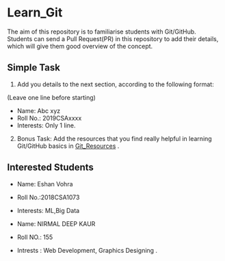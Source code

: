 # Learn_Git

The aim of this repository is to familiarise students with Git/GitHub. Students can send a Pull Request(PR) in this repository to add their details, which will give them good overview of the concept.

## Simple Task
1. Add you details to the next section, according to the following format:

(Leave one line before starting)
- Name: Abc xyz
- Roll No.: 2019CSAxxxx
- Interests: Only 1 line.

2. Bonus Task: Add the resources that you find really helpful in learning Git/GitHub basics in [Git_Resources](Git_Resources.md) .

## Interested Students
- Name: Eshan Vohra
- Roll No.:2018CSA1073
- Interests: ML,Big Data

- Name: NIRMAL DEEP KAUR
- Roll NO.: 155
- Intrests : Web Development, Graphics Designing .

